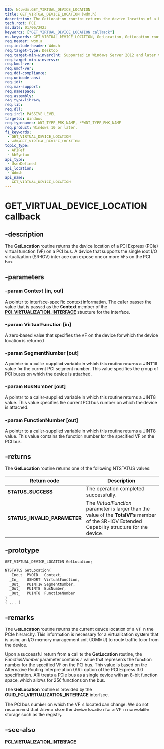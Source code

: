 ```yaml
---
UID: NC:wdm.GET_VIRTUAL_DEVICE_LOCATION
title: GET_VIRTUAL_DEVICE_LOCATION (wdm.h)
description: The GetLocation routine returns the device location of a PCI Express (PCIe) virtual function (VF) on a PCI bus. A device that supports the single root I/O virtualization (SR-IOV) interface can expose one or more VFs on the PCI bus.
tech.root: PCI
ms.date: 01/06/2023
keywords: ["GET_VIRTUAL_DEVICE_LOCATION callback"]
ms.keywords: GET_VIRTUAL_DEVICE_LOCATION, GetLocation, GetLocation routine, PCI.getlocation, wdm/GetLocation
req.header: wdm.h
req.include-header: Wdm.h
req.target-type: Desktop
req.target-min-winverclnt: Supported in Windows Server 2012 and later versions of Windows Server.
req.target-min-winversvr: 
req.kmdf-ver: 
req.umdf-ver: 
req.ddi-compliance: 
req.unicode-ansi: 
req.idl: 
req.max-support: 
req.namespace: 
req.assembly: 
req.type-library: 
req.lib: 
req.dll: 
req.irql: PASSIVE_LEVEL
targetos: Windows
req.typenames: WDI_TYPE_PMK_NAME, *PWDI_TYPE_PMK_NAME
req.product: Windows 10 or later.
f1_keywords:
 - GET_VIRTUAL_DEVICE_LOCATION
 - wdm/GET_VIRTUAL_DEVICE_LOCATION
topic_type:
 - APIRef
 - kbSyntax
api_type:
 - UserDefined
api_location:
 - Wdm.h
api_name:
 - GET_VIRTUAL_DEVICE_LOCATION
---
```


# GET_VIRTUAL_DEVICE_LOCATION callback

## -description

The **GetLocation** routine returns the device location of a PCI Express (PCIe) virtual function (VF) on a PCI bus. A device that supports the single root I/O virtualization (SR-IOV) interface can expose one or more VFs on the PCI bus.

## -parameters

### -param Context [in, out]

A pointer to interface-specific context information. The caller passes the value that is passed as the **Context** member of the [**PCI_VIRTUALIZATION_INTERFACE**](/windows-hardware/drivers/ddi/wdm/ns-wdm-pci_virtualization_interface) structure for the interface.

### -param VirtualFunction [in]

A zero-based value that specifies the VF on the device for  which the device location is returned

### -param SegmentNumber [out]

A pointer to a caller-supplied variable in which this routine returns a UINT16 value for the current PCI segment number. This value specifies the group of PCI buses on which the device is attached.

### -param BusNumber [out]

A pointer to a caller-supplied variable in which this routine returns a UINT8 value. This value specifies the current PCI bus number on which the device is attached.

### -param FunctionNumber [out]

A pointer to a caller-supplied variable in which this routine returns a UINT8 value.  This value contains the function number for the specified VF on the PCI bus.

## -returns

The **GetLocation** routine returns one of the following NTSTATUS values:

| Return code | Description |
|---|---|
| **STATUS_SUCCESS** | The operation completed successfully. |
| **STATUS_INVALID_PARAMETER** | The *VirtualFunction* parameter is larger than the value of the **TotalVFs** member of the SR-IOV Extended Capability structure for the device. |

## -prototype

```cpp
GET_VIRTUAL_DEVICE_LOCATION GetLocation;

NTSTATUS GetLocation(
  _Inout_ PVOID   Context,
  _In_    USHORT  VirtualFunction,
  _Out_   PUINT16 SegmentNumber,
  _Out_   PUINT8  BusNumber,
  _Out_   PUINT8  FunctionNumber
)
{ ... }
```

## -remarks

The **GetLocation** routine returns the current device location of a VF  in the PCIe hierarchy. This information is necessary for a virtualization system that is using an I/O memory management unit (IOMMU) to route traffic to or from the device.

Upon a successful return from a call to the **GetLocation** routine, the *FunctionNumber* parameter contains a value that represents the function number for the specified VF on the PCI bus. This value is based on the Alternative Routing Interpretation (ARI) option of the PCI Express 3.0 specification.  ARI treats a PCIe bus as a single device with an 8-bit function space, which allows for 256 functions on the bus.

The **GetLocation** routine is provided by the **GUID_PCI_VIRTUALIZATION_INTERFACE** interface.

The PCI bus number on which the VF is located can change. We do not recommend that drivers store the device location for a VF in nonvolatile storage such as the registry.

## -see-also

[**PCI_VIRTUALIZATION_INTERFACE**](/windows-hardware/drivers/ddi/wdm/ns-wdm-pci_virtualization_interface)
